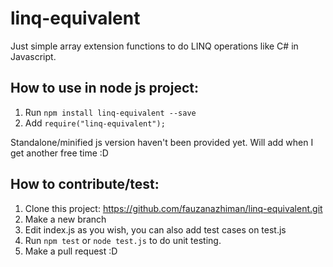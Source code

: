 # linq-equivalent
Just simple array extension functions to do LINQ operations like C# in Javascript.

## How to use in node js project:
1. Run `npm install linq-equivalent --save`
2. Add `require("linq-equivalent");`

Standalone/minified js version haven't been provided yet. Will add when I get another free time :D

## How to contribute/test:
1. Clone this project: https://github.com/fauzanazhiman/linq-equivalent.git
2. Make a new branch
3. Edit index.js as you wish, you can also add test cases on test.js
4. Run `npm test` or `node test.js` to do unit testing.
5. Make a pull request :D
